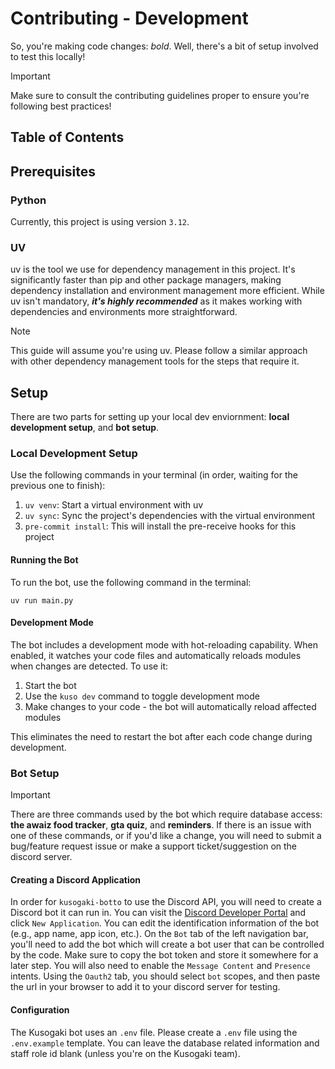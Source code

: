 # Contributing - Development

So, you're making code changes: _bold_. Well, there's a bit of setup involved to test this locally!

> [!IMPORTANT]
> Make sure to consult the contributing guidelines proper to ensure you're following best practices!

## Table of Contents

## Prerequisites

### Python

Currently, this project is using version `3.12`.

### UV

uv is the tool we use for dependency management in this project. It's significantly faster than pip and other package managers, making dependency installation and environment management more efficient. While uv isn't mandatory, _**it's highly recommended**_ as it makes working with dependencies and environments more straightforward.

> [!NOTE]
> This guide will assume you're using uv. Please follow a similar approach with other dependency management tools for the steps that require it.

## Setup

There are two parts for setting up your local dev enviornment: **local development setup**, and **bot setup**.

### Local Development Setup
Use the following commands in your terminal (in order, waiting for the previous one to finish):

1. `uv venv`: Start a virtual environment with uv
2. `uv sync`: Sync the project's dependencies with the virtual environment
3. `pre-commit install`: This will install the pre-receive hooks for this project

#### Running the Bot

To run the bot, use the following command in the terminal:
```
uv run main.py
```

#### Development Mode

The bot includes a development mode with hot-reloading capability. When enabled, it watches your code files and automatically reloads modules when changes are detected. To use it:

1. Start the bot
2. Use the `kuso dev` command to toggle development mode
3. Make changes to your code - the bot will automatically reload affected modules

This eliminates the need to restart the bot after each code change during development.

### Bot Setup

> [!IMPORTANT]
> There are three commands used by the bot which require database access:  **the awaiz food tracker**, **gta quiz**, and **reminders**. If there is an issue with one of these commands, or if you'd like a change, you will need to submit a bug/feature request issue or make a support ticket/suggestion on the discord server.

#### Creating a Discord Application

In order for `kusogaki-botto` to use the Discord API, you will need to create a Discord bot it can run in. You can visit the [Discord Developer Portal](https://discord.com/developers/applications/)  and click `New Application`. You can edit the identification information of the bot (e.g., app name, app icon, etc.). On the `Bot` tab of the left navigation bar, you'll need to add the bot which will create a bot user that can be controlled by the code. Make sure to copy the bot token and store it somewhere for a later step. You will also need to enable the `Message Content` and `Presence` intents. Using the `Oauth2` tab, you should select `bot` scopes, and then paste the url in your browser to add it to your discord server for testing.

#### Configuration

The Kusogaki bot uses an `.env` file. Please create a `.env` file using the `.env.example` template. You can leave the database related information and staff role id blank (unless you're on the Kusogaki team).